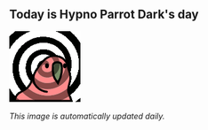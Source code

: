## Today is Hypno Parrot Dark's day

![An animated GIF of a parrot, probably multi-colored](https://raw.githubusercontent.com/jmhobbs/cultofthepartyparrot.com/master/parrots/hd/hypnoparrotdark.gif)

*This image is automatically updated daily.*
